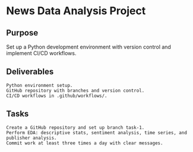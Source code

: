 # News Data Analysis Project
## Purpose
Set up a Python development environment with version control and implement CI/CD workflows.

## Deliverables

    Python environment setup.
    GitHub repository with branches and version control.
    CI/CD workflows in .github/workflows/.

## Tasks

    Create a GitHub repository and set up branch task-1.
    Perform EDA: descriptive stats, sentiment analysis, time series, and publisher analysis.
    Commit work at least three times a day with clear messages.